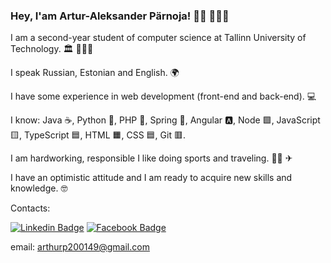 ### Hey, I'am Artur-Aleksander Pärnoja! 🖐🏻 👨🏻‍💻

I am a second-year student of computer science at Tallinn University of Technology. 🏛 👨🏻‍🎓 

I speak Russian, Estonian and English. 🌍

I have some experience in web development (front-end and back-end). 💻

I know: Java ☕, Python 🐍, PHP 🐘, Spring 🍃, Angular 🅰, Node 🟩, JavaScript 🟨, TypeScript 🟦, HTML 🟧, CSS 🟦, Git 🟥. 

I am hardworking, responsible I like doing sports and traveling. 💪🏻 ✈

I have an optimistic attitude and I am ready to acquire new skills and knowledge. 🤓

Contacts: 

[![Linkedin Badge](https://img.shields.io/twitter/url?color=blue&label=LinkedIn&logo=LinkedIn&style=social&url=https%3A%2F%2Flinkedin.com%2Fin%2Farturalekss-a2785b205)](https://www.linkedin.com/in/arturalekss-a2785b205)
[![Facebook Badge](https://img.shields.io/twitter/url?color=blue&label=Facebook&logo=FaceBook&style=social&url=https%3A%2F%2Fhttps%3A%2F%2Fwww.facebook.com%2Fprofile.php%3Fid%3D100004815521028)](https://www.facebook.com/profile.php?id=100004815521028)

email: arthurp200149@gmail.com
<!--
**arparn/arparn** is a ✨ _special_ ✨ repository because its `README.md` (this file) appears on your GitHub profile.

Here are some ideas to get you started:

- 🔭 I’m currently working on ...
- 🌱 I’m currently learning ...
- 👯 I’m looking to collaborate on ...
- 🤔 I’m looking for help with ...
- 💬 Ask me about ...
- 📫 How to reach me: ...
- 😄 Pronouns: ...
- ⚡ Fun fact: ...
-->
